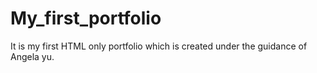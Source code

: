 # My_first_portfolio
It is my first HTML only portfolio which is created under the guidance of  Angela yu.
